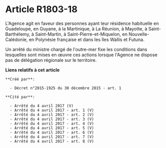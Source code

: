 # Article R1803-18

L'Agence agit en faveur des personnes ayant leur résidence habituelle en Guadeloupe, en Guyane, à la Martinique, à La
Réunion, à Mayotte, à Saint-Barthélemy, à Saint-Martin, à Saint-Pierre-et-Miquelon, en Nouvelle-Calédonie, en Polynésie
française et dans les îles Wallis et Futuna. 

Un arrêté du ministre chargé de l'outre-mer fixe les conditions dans lesquelles sont mises en œuvre ces actions lorsque
l'Agence ne dispose pas de délégation régionale sur le territoire.

**Liens relatifs à cet article**

	**Créé par**:

	  - Décret n°2015-1925 du 30 décembre 2015 - art. 1

	**Cité par**:

	  - Arrêté du 4 avril 2017 (V)
	  - Arrêté du 4 avril 2017 - art. 1 (V)
	  - Arrêté du 4 avril 2017 - art. 2 (V)
	  - Arrêté du 4 avril 2017 - art. 3 (V)
	  - Arrêté du 4 avril 2017 - art. 4 (V)
	  - Arrêté du 4 avril 2017 - art. 5 (V)
	  - Arrêté du 4 avril 2017 - art. 6 (V)
	  - Arrêté du 4 avril 2017 - art. 7 (V)
	  - Arrêté du 4 avril 2017 - art. 8 (V)
